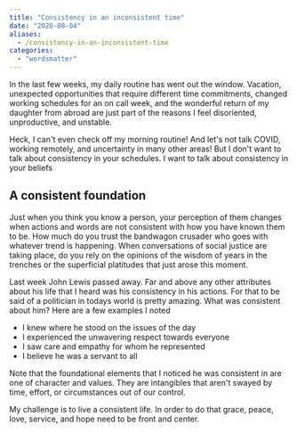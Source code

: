 ```yaml
---
title: "Consistency in an inconsistent time"
date: "2020-08-04"
aliases:
  - /consistency-in-an-inconsistent-time
categories: 
  - "wordsmatter"
---
```


In the last few weeks, my daily routine has went out the window. Vacation, unexpected opportunities that require different time commitments, <!--more-->changed working schedules for an on call week, and the wonderful return of my daughter from abroad are just part of the reasons I feel disoriented, unproductive, and unstable.

Heck, I can't even check off my morning routine! And let's not talk COVID, working remotely, and uncertainty in many other areas! But I don't want to talk about consistency in your schedules. I want to talk about consistency in your beliefs

## A consistent foundation

Just when you think you know a person, your perception of them changes when actions and words are not consistent with how you have known them to be. How much do you trust the bandwagon crusader who goes with whatever trend is happening. When conversations of social justice are taking place, do you rely on the opinions of the wisdom of years in the trenches or the superficial platitudes that just arose this moment.

Last week John Lewis passed away. Far and above any other attributes about his life that I heard was his consistency in his actions. For that to be said of a politician in todays world is pretty amazing. What was consistent about him? Here are a few examples I noted

- I knew where he stood on the issues of the day
- I experienced the unwavering respect towards everyone
- I saw care and empathy for whom he represented
- I believe he was a servant to all

Note that the foundational elements that I noticed he was consistent in are one of character and values. They are intangibles that aren't swayed by time, effort, or circumstances out of our control.

My challenge is to live a consistent life. In order to do that grace, peace, love, service, and hope need to be front and center.
